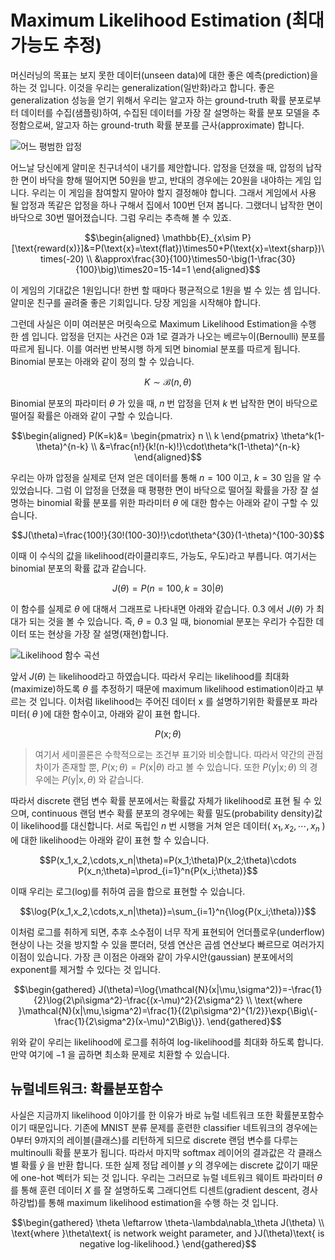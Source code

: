 # Maximum Likelihood Estimation (최대 가능도 추정)

머신러닝의 목표는 보지 못한 데이터(unseen data)에 대한 좋은 예측(prediction)을 하는 것 입니다. 이것을 우리는 generalization(일반화)라고 합니다. 좋은 generalization 성능을 얻기 위해서 우리는 알고자 하는 ground-truth 확률 분포로부터 데이터를 수집(샘플링)하여, 수집된 데이터를 가장 잘 설명하는 확률 분포 모델을 추정함으로써, 알고자 하는 ground-truth 확률 분포를 근사(approximate) 합니다.

![어느 평범한 압정](../assets/basic_math-push_pin.png)

어느날 당신에게 얄미운 친구녀석이 내기를 제안합니다. 압정을 던졌을 때, 압정의 납작한 면이 바닥을 향해 떨어지면 50원을 받고, 반대의 경우에는 20원을 내야하는 게임 입니다. 우리는 이 게임을 참여할지 말아야 할지 결정해야 합니다. 그래서 게임에서 사용 될 압정과 똑같은 압정을 하나 구해서 집에서 100번 던져 봅니다. 그랬더니 납작한 면이 바닥으로 30번 떨어졌습니다. 그럼 우리는 추측해 볼 수 있죠.

$$\begin{aligned}
\mathbb{E}_{x\sim P}[\text{reward(x)}]&=P(\text{x}=\text{flat})\times50+P(\text{x}=\text{sharp})\times(-20) \\
&\approx\frac{30}{100}\times50-\big(1-\frac{30}{100}\big)\times20=15-14=1
\end{aligned}$$

이 게임의 기대값은 1원입니다! 한번 할 때마다 평균적으로 1원을 벌 수 있는 셈 입니다. 얄미운 친구를 골려줄 좋은 기회입니다. 당장 게임을 시작해야 합니다.

그런데 사실은 이미 여러분은 머릿속으로 Maximum Likelihood Estimation을 수행 한 셈 입니다. 압정을 던지는 사건은 0과 1로 결과가 나오는 베르누이(Bernoulli) 분포를 따르게 됩니다. 이를 여러번 반복시행 하게 되면 binomial 분포를 따르게 됩니다. Binomial 분포는 아래와 같이 정의 할 수 있습니다.

$$K\sim\mathcal{B}(n,\theta)$$

Binomial 분포의 파라미터  $\theta$ 가 있을 때,  $n$ 번 압정을 던져  $k$ 번 납작한 면이 바닥으로 떨어질 확률은 아래와 같이 구할 수 있습니다.

$$\begin{aligned}
P(K=k)&=
\begin{pmatrix}
   n \\
   k
\end{pmatrix}
\theta^k(1-\theta)^{n-k} \\
&=\frac{n!}{k!(n-k)!}\cdot\theta^k(1-\theta)^{n-k}
\end{aligned}$$

우리는 아까 압정을 실제로 던져 얻은 데이터를 통해  $n=100$ 이고,  $k=30$ 임을 알 수 있었습니다. 그럼 이 압정을 던졌을 때 평평한 면이 바닥으로 떨어질 확률을 가장 잘 설명하는 binomial 확률 분포를 위한 파라미터  $\theta$ 에 대한 함수는 아래와 같이 구할 수 있습니다.

$$J(\theta)=\frac{100!}{30!(100-30)!}\cdot\theta^{30}(1-\theta)^{100-30}$$

이때 이 수식의 값을 likelihood(라이클리후드, 가능도, 우도)라고 부릅니다. 여기서는 binomial 분포의 확률 값과 같습니다.

$$J(\theta)=P(n=100,k=30|\theta)$$

이 함수를 실제로  $\theta$ 에 대해서 그래프로 나타내면 아래와 같습니다.  $0.3$ 에서  $J(\theta)$ 가 최대가 되는 것을 볼 수 있습니다. 즉,  $\theta=0.3$ 일 때, bionomial 분포는 우리가 수집한 데이터 또는 현상을 가장 잘 설명(재현)합니다.

![Likelihood 함수 곡선](../assets/basic_math-binomial.png)

앞서  $J(\theta)$ 는 likelihood라고 하였습니다. 따라서 우리는 likelihood를 최대화(maximize)하도록  $\theta$ 를 추정하기 때문에 maximum likelihood estimation이라고 부르는 것 입니다. 이처럼 likelihood는 주어진 데이터  $\text{x}$ 를 설명하기위한 확률분포 파라미터( $\theta$ )에 대한 함수이고, 아래와 같이 표현 합니다.

$$P(\text{x};\theta)$$

> 여기서 세미콜론은 수학적으로는 조건부 표기와 비슷합니다. 따라서 약간의 관점 차이가 존재할 뿐,  $P(\text{x};\theta)=P(\text{x}|\theta)$ 라고 볼 수 있습니다. 또한  $P(\text{y}|\text{x};\theta)$ 의 경우에는  $P(\text{y}|\text{x},\theta)$ 와 같습니다.

따라서 discrete 랜덤 변수 확률 분포에서는 확률값 자체가 likelihood로 표현 될 수 있으며, continuous 랜덤 변수 확률 분포의 경우에는 확률 밀도(probability density)값이 likelihood를 대신합니다. 서로 독립인  $n$ 번 시행을 거쳐 얻은 데이터( $x_1, x_2, \cdots, x_n$ )에 대한 likelihood는 아래와 같이 표현 할 수 있습니다.

$$P(x_1,x_2,\cdots,x_n|\theta)=P(x_1;\theta)P(x_2;\theta)\cdots P(x_n;\theta)=\prod_{i=1}^n{P(x_i;\theta)}$$

이때 우리는 로그(log)를 취하여 곱을 합으로 표현할 수 있습니다.

$$\log{P(x_1,x_2,\cdots,x_n|\theta)}=\sum_{i=1}^n{\log{P(x_i;\theta)}}$$

이처럼 로그를 취하게 되면, 추후 소수점이 너무 작게 표현되어 언더플로우(underflow) 현상이 나는 것을 방지할 수 있을 뿐더러, 덧셈 연산은 곱셈 연산보다 빠르므로 여러가지 이점이 있습니다. 가장 큰 이점은 아래와 같이 가우시안(gaussian) 분포에서의 exponent를 제거할 수 있다는 것 입니다.

$$\begin{gathered}
J(\theta)=\log{\mathcal{N}(x|\mu,\sigma^2)}=-\frac{1}{2}\log{2\pi\sigma^2}-\frac{(x-\mu)^2}{2\sigma^2} \\
\text{where }\mathcal{N}(x|\mu,\sigma^2)=\frac{1}{(2\pi\sigma^2)^{1/2}}\exp{\Big\{-\frac{1}{2\sigma^2}(x-\mu)^2\Big\}}.
\end{gathered}$$

위와 같이 우리는 likelihood에 로그를 취하여 log-likelihood를 최대화 하도록 합니다. 만약 여기에  $-1$ 을 곱하면 최소화 문제로 치환할 수 있습니다.

## 뉴럴네트워크: 확률분포함수

사실은 지금까지 likelihood 이야기를 한 이유가 바로 뉴럴 네트워크 또한 확률분포함수이기 때문입니다. 기존에 MNIST 분류 문제를 훈련한 classifier 네트워크의 경우에는 0부터 9까지의 레이블(클래스)를 리턴하게 되므로 discrete 랜덤 변수를 다루는 multinoulli 확률 분포가 됩니다. 따라서 마지막 softmax 레이어의 결과값은 각 클래스별 확률  $\hat{y}$ 을 반환 합니다. 또한 실제 정답 레이블  $y$ 의 경우에는 discrete 값이기 때문에 one-hot 벡터가 되는 것 입니다. 우리는 그러므로 뉴럴 네트워크 웨이트 파라미터  $\theta$ 를 통해 훈련 데이터  $X$ 를 잘 설명하도록 그래디언트 디센트(gradient descent, 경사하강법)를 통해 maximum likelihood estimation을 수행 하는 것 입니다.

$$\begin{gathered}
\theta \leftarrow \theta-\lambda\nabla_\theta J(\theta) \\
\text{where }\theta\text{ is network weight parameter, and }J(\theta)\text{ is negative log-likelihood.}
\end{gathered}$$
